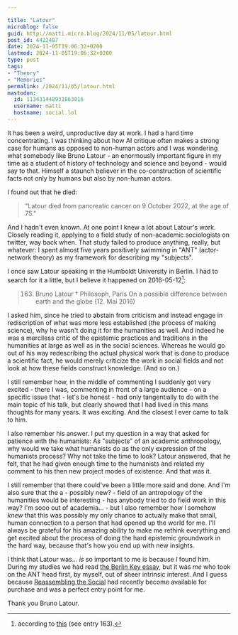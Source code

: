 ```yaml
---

title: "Latour"
microblog: false
guid: http://matti.micro.blog/2024/11/05/latour.html
post_id: 4422487
date: 2024-11-05T19:06:32+0200
lastmod: 2024-11-05T19:06:32+0200
type: post
tags:
- "Theory"
- "Memories"
permalink: /2024/11/05/latour.html
mastodon:
  id: 113431440931863016
  username: matti
  hostname: social.lol
---
```

It has been a weird, unproductive day at work. I had a hard time concentrating. I was thinking about how AI critique often makes a strong case for humans as opposed to non-human actors and I was wondering what somebody like Bruno Latour - an enormously important figure in my time as a student of history of technology and science and beyond - would say to that. Himself a staunch believer in the co-construction of scientific facts not only by humans but also by non-human actors.

I found out that he died:

>"Latour died from pancreatic cancer on 9 October 2022, at the age of 75."

And I hadn't even known. At one point I knew a lot about Latour's work. Closely reading it, applying to a field study of non-academic sociologists on twitter, way back when. That study failed to produce anything, really, but whatever: I spent almost five years positively swimming in "ANT" (actor-network theory) as my framework for describing my "subjects".

I once saw Latour speaking in the Humboldt University in Berlin. I had to search for it a little, but I believe it happened on 2016-05-12[^1-2024-11-05-Latour]:

>163. Bruno Latour  † Philosoph, Paris  On a possible difference between earth and the globe (12. Mai 2016)

I asked him, since he tried to abstain from criticism and instead engage in rediscription of what was more less established (the process of making science), why he wasn't doing it for the humanities as well. And indeed he was a merciless critic of the epistemic practices and traditions in the humanities at large as well as in the social sciences. Whereas he would go out of his way redescribing the actual physical work that is done to produce a scientific fact, he would merely criticize the work in social fields and not look at how these fields construct knowledge. (And so on.)

I still remember how, in the middle of commenting I suddenly got very excited - there I was, commenting in front of a large audience - on a specific issue that - let's be honest - had only tangentially to do with the main topic of his talk, but clearly showed that I had lived in this mans thoughts for many years. It was exciting. And the closest I ever came to talk to him.

I also remember his answer. I put my question in a way that asked for patience with the humanists: As "subjects" of an academic anthropology, why would we take what humanists do as the only expression of the humanists process? Why not take the time to look? Latour answered, that he felt, that he had given enough time to the humanists and related my comment to his then new project modes of existence. And that was it.

I still remember that there could've been a little more said and done. And I'm also sure that the a - possibly new? - field of an antropology of the humanities would be interesting - has anybody tried to do field work in this way? I'm sooo out of academia... - but I also remember how I somehow _knew_ that this was possibly my only chance to actually make that small, human connection to a person that had opened up the world for me. I'll always be grateful for his amazing ability to make me rethink everything and get excited about the process of doing the hard epistemic groundwork in the hard way, because that's how you end up with new insights.

I think that Latour was... _is_ so important to me is because _I_ found him. During my studies we had read [the Berlin Key essay](http://www.bruno-latour.fr/node/384), but it was _me_ who took on the ANT head first, by myself, out of sheer intrinsic interest. And I guess because [Reassembling the Social](http://www.bruno-latour.fr/node/70.html) had recently become available for purchase and was a perfect entry point for me.

Thank you Bruno Latour.

[^1-2024-11-05-Latour]: according to [this](https://www.mosse-lectures.de/en/guests/) (see entry 163).
